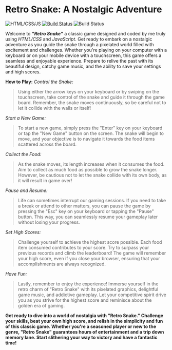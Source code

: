 # Retro Snake: A Nostalgic Adventure

![HTML/CSS/JS](https://www.freepnglogos.com/uploads/html5-logo-png/html5-logo-best-web-design-psd-html-cms-development-ecommerce-6.png)
[![Build Status](https://travis-ci.org/joemccann/dillinger.svg?branch=master)](https://travis-ci.org/joemccann/dillinger)
![Build Status](https://github.com/github/docs/actions/workflows/main.yml/badge.svg?branch=main)

Welcome to ***"Retro Snake"*** a classic game designed and coded by me truly using *HTML/CSS* and *JavaScript*. Get ready to embark on a nostalgic adventure as you guide the snake through a pixelated world filled with excitement and challenges. Whether you're playing on your computer with a keyboard or on your mobile device with a touchscreen, this game offers a seamless and enjoyable experience. Prepare to relive the past with its beautiful design, catchy game music, and the ability to save your settings and high scores.

**How to Play:**
*Control the Snake:*
> Using either the arrow keys on your keyboard or by swiping on the
> touchscreen, take control of the snake and guide it through the game
> board. Remember, the snake moves continuously, so be careful not to
> let it collide with the walls or itself!

*Start a New Game:*

> To start a new game, simply press the "Enter" key on your keyboard or
> tap the "New Game" button on the screen. The snake will begin to move,
> and your objective is to navigate it towards the food items scattered
> across the board.

*Collect the Food:*

> As the snake moves, its length increases when it consumes the food.
> Aim to collect as much food as possible to grow the snake longer.
> However, be cautious not to let the snake collide with its own body,
> as it will result in game over!

*Pause and Resume:*

> Life can sometimes interrupt our gaming sessions. If you need to take
> a break or attend to other matters, you can pause the game by pressing
> the "Esc" key on your keyboard or tapping the "Pause" button. This
> way, you can seamlessly resume your gameplay later without losing your
> progress.

*Set High Scores:*

> Challenge yourself to achieve the highest score possible. Each food
> item consumed contributes to your score. Try to surpass your previous
> records and climb the leaderboard! The game will remember your high
> score, even if you close your browser, ensuring that your
> accomplishments are always recognized.

*Have Fun:*

> Lastly, remember to enjoy the experience! Immerse yourself in the
> retro charm of "Retro Snake" with its pixelated graphics, delightful
> game music, and addictive gameplay. Let your competitive spirit drive
> you as you strive for the highest score and reminisce about the golden
> era of gaming.

**Get ready to dive into a world of nostalgia with "Retro Snake." Challenge your skills, beat your own high score, and relish in the simplicity and fun of this classic game. Whether you're a seasoned player or new to the genre, "Retro Snake" guarantees hours of entertainment and a trip down memory lane. Start slithering your way to victory and have a fantastic time!**

